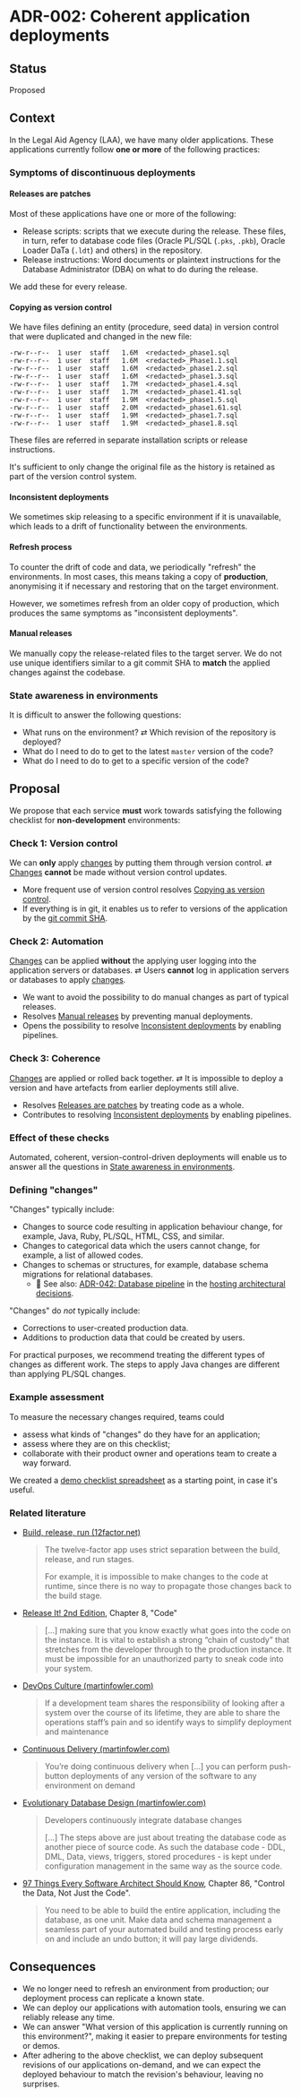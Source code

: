 # ADR-002: Coherent application deployments

## Status

Proposed

## Context

In the Legal Aid Agency (LAA), we have many older applications.
These applications currently follow **one or more** of the following practices:

### Symptoms of discontinuous deployments

#### Releases are patches

Most of these applications have one or more of the following:

- Release scripts: scripts that we execute during the release. These files, in turn, refer to database code files (Oracle PL/SQL (`.pks`, `.pkb`),
  Oracle Loader DaTa (`.ldt`) and others) in the repository.
- Release instructions: Word documents or plaintext instructions for the Database Administrator (DBA) on what to do during the release.

We add these for every release.

#### Copying as version control

We have files defining an entity (procedure, seed data) in version control that were duplicated and changed in the new file:

```
-rw-r--r--  1 user  staff   1.6M  <redacted>_phase1.sql
-rw-r--r--  1 user  staff   1.6M  <redacted>_Phase1.1.sql
-rw-r--r--  1 user  staff   1.6M  <redacted>_phase1.2.sql
-rw-r--r--  1 user  staff   1.6M  <redacted>_phase1.3.sql
-rw-r--r--  1 user  staff   1.7M  <redacted>_phase1.4.sql
-rw-r--r--  1 user  staff   1.7M  <redacted>_phase1.41.sql
-rw-r--r--  1 user  staff   1.9M  <redacted>_phase1.5.sql
-rw-r--r--  1 user  staff   2.0M  <redacted>_phase1.61.sql
-rw-r--r--  1 user  staff   1.9M  <redacted>_phase1.7.sql
-rw-r--r--  1 user  staff   1.9M  <redacted>_phase1.8.sql
```

These files are referred in separate installation scripts or release instructions.

It's sufficient to only change the original file as the history is retained as part of the version control system.

#### Inconsistent deployments

We sometimes skip releasing to a specific environment if it is unavailable, which leads to a drift of functionality between the environments.

#### Refresh process

To counter the drift of code and data, we periodically "refresh" the environments. In most cases, this means taking a
copy of **production**, anonymising it if necessary and restoring that on the target environment.

However, we sometimes refresh from an older copy of production, which produces the same symptoms as "inconsistent
deployments".

#### Manual releases

We manually copy the release-related files to the target server. We do not use unique identifiers similar to a
git commit SHA to **match** the applied changes against the codebase.

### State awareness in environments

It is difficult to answer the following questions:

- What runs on the environment? &RightArrowLeftArrow; Which revision of the repository is deployed?
- What do I need to do to get to the latest `master` version of the code?
- What do I need to do to get to a specific version of the code?

## Proposal

We propose that each service **must** work towards satisfying the following checklist for **non-development** environments:

### Check 1: Version control

We can **only** apply [changes](#defining-changes) by putting them through version control.
&RightArrowLeftArrow; [Changes](#defining-changes) **cannot** be made without version control updates.

- More frequent use of version control resolves [Copying as version control](#copying-as-version-control).
- If everything is in git, it enables us to refer to versions of the application by the [git commit SHA][git-sha].

### Check 2: Automation

[Changes](#defining-changes) can be applied **without** the applying user logging into the application servers or databases.
&RightArrowLeftArrow; Users **cannot** log in application servers or databases to apply [changes](#defining-changes).

- We want to avoid the possibility to do manual changes as part of typical releases.
- Resolves [Manual releases](#manual-releases) by preventing manual deployments.
- Opens the possibility to resolve [Inconsistent deployments](#inconsistent-deployments) by enabling pipelines.

### Check 3: Coherence

[Changes](#defining-changes) are applied or rolled back together.
&RightArrowLeftArrow; It is impossible to deploy a version and have artefacts from earlier deployments still alive.

- Resolves [Releases are patches](#releases-are-patches) by treating code as a whole.
- Contributes to resolving [Inconsistent deployments](#inconsistent-deployments) by enabling pipelines.

### Effect of these checks

Automated, coherent, version-control-driven deployments will enable us to answer all the questions in
[State awareness in environments](#state-awareness-in-environments).

### Defining "changes"

"Changes" typically include:

- Changes to source code resulting in application behaviour change, for example, Java, Ruby, PL/SQL, HTML, CSS, and similar.
- Changes to categorical data which the users cannot change, for example, a list of allowed codes.
- Changes to schemas or structures, for example, database schema migrations for relational databases.
    - :memo: See also: [ADR-042: Database pipeline][hosting-adr-42] in the [hosting architectural decisions][hosting-adrs].

"Changes" do *not* typically include:

- Corrections to user-created production data.
- Additions to production data that could be created by users.

For practical purposes, we recommend treating the different types of changes as different work.
The steps to apply Java changes are different than applying PL/SQL changes.

### Example assessment

To measure the necessary changes required, teams could

- assess what kinds of "changes" do they have for an application;
- assess where they are on this checklist;
- collaborate with their product owner and operations team to create a way forward.

We created a [demo checklist spreadsheet](https://docs.google.com/spreadsheets/d/1oveCM853tk602N6-BYaxRgUV8eB2jfUnkQmaBYzbXog/edit?usp=sharing) as a starting point, in case it's useful.

### Related literature

- [Build, release, run (12factor.net)](https://12factor.net/build-release-run)
  > The twelve-factor app uses strict separation between the build, release, and run stages.
  >
  > For example, it is impossible to make changes to the code at runtime, since there is no way
  > to propagate those changes back to the build stage.

- [Release It! 2nd Edition](https://pragprog.com/book/mnee2/release-it-second-edition), Chapter 8, "Code"
  > [...] making sure that you know exactly what goes into the code on the instance.
  > It is vital to establish a strong “chain of custody” that stretches from the developer through to the
  > production instance. It must be impossible for an unauthorized party to sneak code into your system.

- [DevOps Culture (martinfowler.com)](https://martinfowler.com/bliki/DevOpsCulture.html)
  > If a development team shares the responsibility of looking after a system over the course of its lifetime,
  > they are able to share the operations staff’s pain and so identify ways to simplify deployment and maintenance

- [Continuous Delivery (martinfowler.com)](https://martinfowler.com/bliki/ContinuousDelivery.html)
  > You’re doing continuous delivery when [...] you can perform push-button deployments of any version of the
  > software to any environment on demand

- [Evolutionary Database Design (martinfowler.com)](https://martinfowler.com/articles/evodb.html)
  > Developers continuously integrate database changes
  >
  > [...] The steps above are just about treating the database code as another piece of source code.
  > As such the database code - DDL, DML, Data, views, triggers, stored procedures - is kept under
  > configuration management in the same way as the source code.

- [97 Things Every Software Architect Should Know](https://www.amazon.co.uk/Things-Every-Software-Architect-Should/dp/059652269X), Chapter 86, "Control the Data, Not Just the Code".
  > You need to be able to build the entire application, including the database, as one unit.
  > Make data and schema management a seamless part of your automated build and testing process early on and
  > include an undo button; it will pay large dividends.

## Consequences

- We no longer need to refresh an environment from production; our deployment process can replicate a known state.
- We can deploy our applications with automation tools, ensuring we can reliably release any time.
- We can answer "What version of this application is currently running on this environment?", making it easier
  to prepare environments for testing or demos.
- After adhering to the above checklist, we can deploy subsequent revisions of our applications on-demand, and
  we can expect the deployed behaviour to match the revision's behaviour, leaving no surprises.

[hosting-adr-42]: https://github.com/ministryofjustice/laa-hosting-architectural-decisions/blob/master/doc/adr/0042-database-pipeline.md
[hosting-adrs]: https://github.com/ministryofjustice/laa-hosting-architectural-decisions
[git-sha]: https://git-scm.com/book/en/v1/Getting-Started-Git-Basics#Git-Has-Integrity
